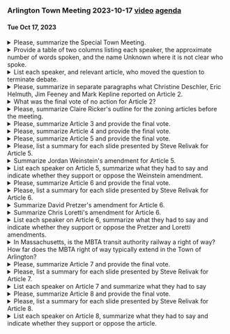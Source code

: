 ### Arlington Town Meeting 2023-10-17  [video](https://www.youtube.com/watch?v=n7Zf9IDZbMo) [agenda](https://www.arlingtonma.gov/home/showpublisheddocument/66903/638312311169770000)
#### Tue Oct 17, 2023

<details><summary>Please, summarize the Special Town Meeting.</summary>

> The Special Town Meeting in Arlington in 2023 was called to order by the Town Moderator. The meeting discussed Article 12, the MBTA Communities Overlay District, which was scheduled to be taken up no sooner than October 23rd. The Town Moderator explained the process of managing two speaker queues during the debate on the article. The meeting also recognized the ongoing wars in Europe and the Middle East and observed a moment of silence for the victims. The Town Clerk swore in new members and a vote was taken to consent to the use of a satellite room for the meeting. The meeting also conducted a test vote to ensure the functionality of the voting handsets. The meeting then received reports from the Finance Committee, the Redevelopment Board, and the Select Board. A typographical error was discovered on the ballot language for Question 1 on November 7th, which resulted in a tax increase taking effect next July instead of in February and spring of next year. The meeting concluded with a motion to adjourn until Thursday, October 19th.
</details><details><summary>Provide a table of two columns listing each speaker, the approximate number of words spoken, and the name Unknown where it is not clear who spoke.</summary>

> | Speaker | Approximate Number of Words |
|---------|-----------------------------|
| Deschler |  150 |
| Helmuth |  350 |
| Feeney |  350 |
| Moderator |  400 |
| Wagner |  50 |
| Jameson |  50 |
| Ricker |  100 |
| Revlak |  100 |
| Prokosch |  150 |
| Ciampa |  50 |
| Weinstein |  100 |
| Schlickman |  50 |
| Unknown |  50 |
</details><details><summary>List each speaker, and relevant article, who moved the question to terminate debate.</summary>

> The speakers who moved the question to terminate debate were Christopher Moore for Article 7 and Mark Kepline for Article 2.
</details><details><summary>Please, summarize in separate paragraphs what Christine Deschler, Eric Helmuth, Jim Feeney and Mark Kepline reported on Article 2.</summary>

> Christine Deschler, Chair of the Arlington Finance Committee, reported that due to the language of the override ballot, the appropriation being sought in Article 2 cannot be achieved through funding through the override. The ballot as written is not effective until FY25, and Article 2 sought additional funding for the schools for FY24. Therefore, the Finance Committee recommended a no-action vote on Article 2.

Eric Helmuth, Chair of the Select Board, explained that a typographical error was discovered on the ballot language for Question 1 on November 7th. Instead of specifying July 1st, 2023, to identify the fiscal year in which the override would take effect, it said 2024. After consulting with the town manager and his finance team, they decided to proceed with the current language as they could still meet all the Select Board commitments for the override.

Jim Feeney, town manager, added that they were able to update their financial plan based on the most recent information available and determined that they would be in a position to meet the stated commitments for fiscal years 24 through 26 within the confines of an override that did not take effect until next year. He mentioned that the town's free cash position was particularly strong due to a milder winter and other favorable economic circumstances.

Mark Kepline, a town meeting member, expressed concern about the lack of public input on the changes proposed in Articles 5 through 11. He argued that the public should have had the opportunity to attend meetings and ask questions about the changes, especially since they could affect massive buildings and their abutters. He urged the meeting to vote no on these articles.
</details><details><summary>What was the final vote of no action for Article 2?</summary>

> The final vote for no action on Article 2 was unanimous.
</details><details><summary>Please, summarize Claire Ricker's outline for the zoning articles before the meeting.</summary>

> Claire Ricker, the Director of Planning and Community Development for the Town of Arlington, outlined several zoning warrant articles for the meeting. These included Articles 5 through 9 and 11, which aim to encourage redevelopment in the business districts to meet Arlington's economic development and sustainability goals. Article 10 pertains to the expansion of the town street policy. Article 3 is an administrative correction to the zoning bylaw. The proposed amendments were inspired by the 2022 town meeting changes to the floor area ratio to encourage the redevelopment of underutilized properties in the business districts. The amendments address challenges to creating more needed and desired quality commercial business space in the few areas of town that are zoned for business development.
</details><details><summary>Please, summarize Article 3 and provide the final vote.</summary>

> Article 3 was an administrative correction to the zoning bylaw. The Arlington Redevelopment Board discussed a number of amendments to encourage commercial development and attract new commercial uses to the business districts B1 through B5, while supporting additional town goals for sustainability, urban design, and overall site standards. The final vote was unanimous in favor of no action, as there was nothing to do under this article due to the year.
</details><details><summary>Please, summarize Article 4 and provide the final vote.</summary>

> Article 4 was a zoning bylaw amendment regarding step back requirements in business districts. The amendment proposed changes to three sections of the zoning bylaw. The first change updated the definition of building step back in Section 2 of the Zoning Bylaw. The second change made multiple edits to Section 5.3.17, titled Upper Story Building Step Backs. The third change removed Section 5.3.21, item C, which is about upper-story setbacks. The final vote on the amendment was 173 in favor and 37 against, making it a two-thirds vote and the motion carried.
</details><details><summary>Please, summarize Article 5 and provide the final vote.</summary>

> Article 5 proposed a zoning bylaw amendment related to open space requirements in the business districts. The aim was to encourage the redevelopment of underutilized properties in the business districts and create more needed and desired commercial space. The amendment proposed changes to the definitions of open space, removed a section related to mixed uses, added an exception for business districts, and changed the open space requirements in the table of dimensional and density regulations. The final vote was 167 in favor and 53 against, achieving the required two-thirds majority, so the motion carried.
</details><details><summary>Please, list a summary for each slide presented by Steve Relivak for Article 5.</summary>

> 1. Slide 1: Introduction to Article 5, which is a proposed zoning bylaw amendment related to open space in the business districts. 

2. Slide 2: Context for the proposed changes, explaining that Articles 5 to 11 are being proposed as a package to enhance Arlington's business districts. 

3. Slide 3: A map showing the business and industrial districts in Arlington, which are the areas affected by these articles. 

4. Slide 4: Explanation of the current definition of open space in Arlington's zoning bylaw, and how it is calculated based on residential gross floor area. 

5. Slide 5: Overview of the three main changes proposed in Article 5, including changing the calculation of open space, increasing the amount of landscaped open space required, and allowing open space on balconies and roofs at any level. 

6. Slide 6: Explanation of how the current calculation of open space increases with the size of the building, using the example of a mixed-use building with two stories. 

7. Slide 7: Further explanation of how adding a third floor to the building would double the amount of residential space and the open space requirement.
</details><details><summary>Summarize Jordan Weinstein's amendment for Article 5.</summary>

> Jordan Weinstein's amendment for Article 5 proposed to retain the existing definitions of "open space" and "usable open space" in Section 2 of the Zoning Bylaw. The amendment aimed to ensure that the definitions of these terms remained unchanged, while the other changes proposed by the main motion from the Arlington Redevelopment Board (ARB) would still be implemented.
</details><details><summary>List each speaker on Article 5, summarize what they had to say and indicate whether they support or oppose the Weinstein amendment.</summary>

> 1. Jordan Weinstein: Introduced the amendment to Article 5, arguing that it would preserve the requirement for ground-level open space in mixed-use developments. He expressed concern that the original article would allow developers to place open space on higher levels, potentially reducing accessibility and enjoyment for the public. He supports his amendment.

2. Beth Malofchuk: Supported Weinstein's amendment, emphasizing the importance of ground-level green space for public benefit. She cited the Brigham's residential building on the bike trail as a positive example of ground-level open space. She supports the amendment.

3. David Pretzer: Opposed Weinstein's amendment, arguing that rooftop spaces may be the best place for open space in many business district parcels. He suggested that the amendment could limit housing in mixed-use buildings and advocated for allowing rooftop gardens in general. He opposes the amendment.

4. Daniel Jalkut: Asked for clarification on whether the changes proposed in the original article would allow current properties with ground-level open space to rebuild without that open space. After receiving clarification, he did not explicitly state his position on the amendment.

5. Eugene Benson: Clarified that the original article would allow developers to move some open space to balconies and rooftops, but some ground-level open space would still be required. He did not explicitly state his position on the amendment.

6. Sanjay Newton: Opposed Weinstein's amendment, arguing that it would limit housing in mixed-use buildings by requiring open space to be on the first level. He supports the original article, which would allow open space on higher levels. He opposes the amendment.

7. Christopher Moore: Did not comment on the amendment specifically, but moved to terminate debate on all matters before it. His position on the amendment is unclear.
</details><details><summary>Please, summarize Article 6 and provide the final vote.</summary>

> Article 6 proposed a simplification to the rear yard setback requirements in business districts. The changes proposed under Article 6 would establish a fixed set of rear yard setbacks in the business districts based on the height of the building and the surrounding context. The motion carried with 173 votes in the affirmative and 37 in the negative.
</details><details><summary>Please, list a summary for each slide presented by Steve Relivak for Article 6.</summary>

> Slide 1: Introduction to Article 6, explaining it as a proposed Zoning Bylaw amendment related to step backs in the business districts. 

Slide 2: Definition of a step back, explaining it as when the upper stories of a building come in a few feet away from the street, making the building seem less big and creating a built-in requirement for some variation in the facade.

Slide 3: Current step back requirements in Arlington, stating that starting at the fourth story, the building has to step back seven and a half feet on each side of the building with street frontage.

Slide 4: Proposed changes to the step back requirement, suggesting it only applies on the primary facade and clarifying that the step back is to be measured from the property line.

Slide 5: Comparison of step back requirements in other communities, showing that most don't have them and those that do generally require step backs well above the fourth story.

Slide 6: Conclusion, stating that the amendment addresses a challenge in redeveloping the upper stories of mixed-use buildings, particularly on smaller corner lots. The ARB voted 3 to 1 at their October 2nd meeting to recommend favorable action on Article 6.
</details><details><summary>Summarize David Pretzer's amendment for Article 6.</summary>

> David Pretzer's amendment for Article 6 proposed to change the rear yard setback requirements in business districts. The amendment aimed to establish a fixed set of rear yard setbacks based on the height of the building and the surrounding context. The proposed setbacks included zero feet when the building abuts an alley or right-of-way at least 10 feet wide, 10 feet when the rear yard abuts a non-residential district, 20 feet when three stories or less abuts a residential district, and 30 feet when four stories or more abuts a residential district.
</details><details><summary>Summarize Chris Loretti's amendment for Article 6.</summary>

> Chris Loretti's amendment for Article 6 proposed to modify the situation where there is a zero yard setback to remove lots where the rear of which abuts a right of way of 10 feet or less. His amendment aimed to protect the bike path and avoid a potential conflict in the zoning bylaw where there is a street wide right of way behind the property. He argued that this would ensure that developers could not claim a zero foot setback because they are abutting a right of way.
</details><details><summary>List each speaker on Article 6, summarize what they had to say and indicate whether they support or oppose the Pretzer and Loretti amendments.</summary>

> 1. Chris Loretti: He proposed the Loretti amendment, which would strike the clause "or rear right-of-way of at least 10 feet of width" from the main motion. He argued that this change would protect the Minuteman bikeway and avoid potential conflicts in the zoning bylaw. He supports his own amendment and opposes the Pretzer amendment.

2. Asha Kepka: She opposed the main motion, arguing that setbacks are necessary for greenery, open space, and fire safety. She did not explicitly mention the Pretzer or Loretti amendments.

3. Mark Kepline: He also opposed the main motion, citing concerns about fire safety and the need for more space for dumpsters and delivery drivers in rear right-of-ways. He did not explicitly mention the Pretzer or Loretti amendments.

4. Jordan Weinstein: He spoke in favor of the Loretti amendment, arguing that it would prevent developers from taking advantage of a loophole and building right on the Minuteman bikeway. He did not explicitly mention the Pretzer amendment.
</details><details><summary>In Massachusetts, is the MBTA transit authority railway a right of way?  How far does the MBTA right of way typically extend in the Town of Arlington?</summary>

> In Massachusetts, the MBTA transit authority railway is considered a right of way. The right of way typically includes the tracks and a certain amount of land on either side of the tracks. The exact width of the right of way can vary, but it is often around 50 to 100 feet wide. In the Town of Arlington, the width of the MBTA right of way would depend on the specific location along the railway.
</details><details><summary>Please, summarize Article 7 and provide the final vote.</summary>

> Article 7 was a proposed Zoning Bylaw amendment related to step back requirements in business districts. The amendment aimed to change the step back requirement so that it only applies on the primary facade of a building, and also clarified that the step back is to be measured from the property line. The final vote on Article 7 was affirmative, with 140 votes in favor, 60 votes against, and it passed the required two-thirds majority.
</details><details><summary>Please, list a summary for each slide presented by Steve Relivak for Article 7.</summary>

> Slide 1: Steve Revellak introduced Article 7, a proposed Zoning Bylaw amendment related to step backs in the business districts. The amendment is part of a set of articles intended to encourage the redevelopment of underutilized properties in the business districts and create more needed and desired commercial space.

Slide 2: Revellak explained what a step back is. A step back is when the upper stories of a building are set back a few feet from the street. This makes the building seem less big and creates a built-in requirement for some variation in the facade.

Slide 3: Revellak discussed the current upper story step back requirement in Arlington. Starting at the fourth story, the building has to step back seven and a half feet on each side of the building with street frontage. This can make it challenging to develop upper story residential space, especially on smaller corner lots.

Slide 4: Revellak presented a survey of business district step back requirements in other communities. Most communities do not have step back requirements, and those that do generally require step backs for buildings well above the fourth story.

Slide 5: Revellak concluded by stating that the amendment addresses a challenge in redeveloping the upper stories of mixed-use buildings, particularly on smaller corner lots. The ARB voted 3 to 1 at their October 2nd meeting to recommend favorable action on Article 7.
</details><details><summary>List each speaker on Article 7 and summarize what they had to say</summary>

> 1. Steve Revlak, member of the Arlington Redevelopment Board, introduced Article 7, explaining that it proposes to change the step back requirement so that it only applies on the primary facade. He also clarified that the step back is to be measured from the property line.

2. Carl Wagner, Precinct 15, argued against the proposed changes, stating that step backs affect solar access and that the changes would negatively impact abutters on the backs and sides of buildings. He also criticized the lack of public meetings on the articles.

3. Paul Schlichtman, Precinct 9, raised a point of order questioning whether it made sense to continue the meeting on Thursday for five articles, suggesting that the meeting could potentially run into Halloween.

4. Gordon Jamieson, Precinct Child, suggested that the meeting should proceed with Article 10 and then reconvene on Monday.

5. Eric Helmuth, Chair of the Select Board, explained the typographical error discovered on the ballot language for Question 1 on November 7th and how the town decided to proceed with the current language.

6. Jim Feeney, Town Manager, provided additional details on the town's financial plan and how it would be able to meet the stated commitments for fiscal years 24 through 26 within the confines of an override that did not take effect until next year.

7. Michael Cunningham, Acting Town Council, agreed with Mr. Revlak's point that Article 14, the MBTA communities, requires the fossil fuel program and that what happens during Article 12 will have a dramatic effect on what the town does with the article that requires Article 12.
</details><details><summary>Please, summarize Article 8 and provide the final vote.</summary>

> Article 8, titled "Zoning Bylaw Amendment Step Back Requirements in Business Districts," was proposed to encourage the redevelopment of underutilized properties in the business districts and create more needed and desired commercial space. The amendment proposed changes to the step back requirements so that they only apply on the primary facade, and clarified that the step back is to be measured from the property line. After discussion and debate, the final vote on Article 8 was affirmative with 173 in favor and 37 against.
</details><details><summary>Please, list a summary for each slide presented by Steve Relivak for Article 8.</summary>

> Slide 1: Introduction to Article 8, which is a proposed zoning bylaw amendment related to open space in the business districts.

Slide 2: Context for the proposed amendments, explaining that they were inspired by changes to the floor area ratio to encourage redevelopment of underutilized properties in business districts.

Slide 3: A map showing the business and industrial districts in Arlington, which are the areas affected by these articles.

Slide 4: Explanation of the current definition of open space in Arlington's zoning bylaw, which refers to a private yard or outdoor space.

Slide 5: Overview of the three main changes proposed by Article 8, including changing the calculation of open space, increasing the amount of landscaped open space required, and allowing open space on balconies and roofs at any level.

Slide 6: Explanation of the first proposed change, which is to tie open space to parcel size rather than residential gross floor area. This slide includes an example to illustrate how the current system increases the open space requirement as the size of the building increases.
</details><details><summary>List each speaker on Article 8, summarize what they had to say and indicate whether they support or oppose the article.</summary>

> 1. Steve Revlak, member of the Arlington Redevelopment Board, introduced Article 8. He explained that the article proposes to change the step back requirement so that it only applies on the primary facade. He also mentioned that the article clarifies that the step back is to be measured from the property line. He supports the article.

2. Carl Wagner, Precinct 15, opposed the article. He argued that the step back is there to make the building less massive to those that have to look on it or pass by it, and they also affect solar access. He also criticized the lack of public meetings for the public to discuss the article.

3. Aram Holman, Precinct 6, also opposed the article. He argued that the step back will only apply to the principal façade, which he believes does a disservice to the many people who are going to be near these buildings.

4. Eugene Benson, Precinct 10, supported the article. He argued that Arlington is still more restrictive with step-backs than most communities in the area and that the town needs to be competitive. He also mentioned that the article clarifies where the step-back is measured from.

5. Christopher Moore, Precinct 14, did not explicitly state his position on the article but moved to terminate the debate.
</details>